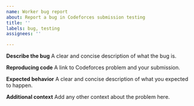```yaml
---
name: Worker bug report
about: Report a bug in Codeforces submission testing
title: ''
labels: bug, testing
assignees: ''

---
```


**Describe the bug**
A clear and concise description of what the bug is.

**Reproducing code**
A link to Codeforces problem and your submission.

**Expected behavior**
A clear and concise description of what you expected to happen.

**Additional context**
Add any other context about the problem here.
